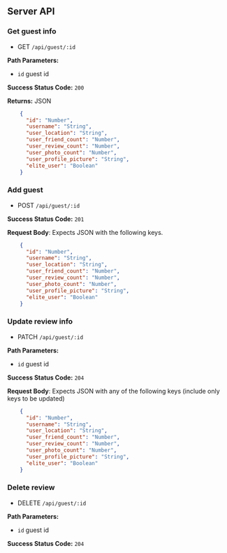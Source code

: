 ## Server API

### Get guest info
  <!-- * GET `/api/reviews/:id` -->
  <!-- * GET `/api/:restaurantId/reviews/:id` -->
  * GET `/api/guest/:id`

**Path Parameters:**
  * `id` guest id

**Success Status Code:** `200`

**Returns:** JSON

```json
    {
      "id": "Number",
      "username": "String",
      "user_location": "String",
      "user_friend_count": "Number",
      "user_review_count": "Number",
      "user_photo_count": "Number",
      "user_profile_picture": "String",
      "elite_user": "Boolean"
    }
```




### Add guest
  <!-- * POST `/api/reviews` -->
  <!-- * POST `/api/:restaurantId/reviews/:id` -->
  * POST `/api/guest/:id`

**Success Status Code:** `201`

**Request Body**: Expects JSON with the following keys.

```json
    {
      "id": "Number",
      "username": "String",
      "user_location": "String",
      "user_friend_count": "Number",
      "user_review_count": "Number",
      "user_photo_count": "Number",
      "user_profile_picture": "String",
      "elite_user": "Boolean"
    }
```




### Update review info
  <!-- * PATCH `/api/reviews/:id` -->
  <!-- * PATCH `/api/:restaurantId/reviews/:id` -->
  * PATCH `/api/guest/:id`

**Path Parameters:**
  * `id` guest id

**Success Status Code:** `204`

**Request Body**: Expects JSON with any of the following keys (include only keys to be updated)

```json
    {
      "id": "Number",
      "username": "String",
      "user_location": "String",
      "user_friend_count": "Number",
      "user_review_count": "Number",
      "user_photo_count": "Number",
      "user_profile_picture": "String",
      "elite_user": "Boolean"
    }
```




### Delete review
  <!-- * DELETE `/api/reviews/:id` -->
  <!-- * DELETE `/api/:restaurantId/reviews/:id` -->
  * DELETE `/api/guest/:id`

**Path Parameters:**
  * `id` guest id

**Success Status Code:** `204`

